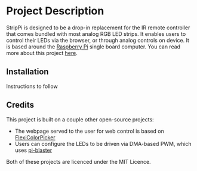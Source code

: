# Project Description

StripPi is designed to be a drop-in replacement for the IR remote controller that comes bundled with most analog RGB LED strips. It enables users to control their LEDs via the browser, or through analog controls on device. It is based around the [Raspberry Pi](https://www.raspberrypi.org/) single board computer. You can read more about this project [here]( http://www.esologic.com/?page_id=1569).

## Installation
Instructions to follow

## Credits

This project is built on a couple other open-source projects:

* The webpage served to the user for web control is based on [FlexiColorPicker](https://github.com/DavidDurman/FlexiColorPicker)
* Users can configure the LEDs to be driven via DMA-based PWM, which uses [pi-blaster](https://github.com/sarfata/pi-blaster)

Both of these projects are licenced under the MIT Licence. 